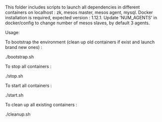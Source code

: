 This folder includes scripts to launch all dependencies in different containers on localhost : zk, mesos master, mesos agent, mysql.
Docker installation is required, expected version : 1.12.1. Update 'NUM_AGENTS' in docker/config to change number of mesos slaves,
by default 3 agents.

Usage:

To bootstrap the environment (clean up old containers if exist and launch brand new ones) :

./bootstrap.sh

To stop all containers :

./stop.sh

To start all containers :

./start.sh

To clean up all existing containers :

./cleanup.sh
